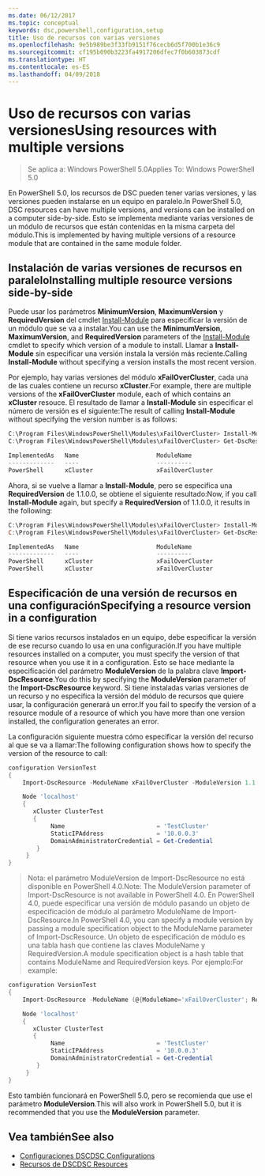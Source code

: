 ```yaml
---
ms.date: 06/12/2017
ms.topic: conceptual
keywords: dsc,powershell,configuration,setup
title: Uso de recursos con varias versiones
ms.openlocfilehash: 9e5b989be3f33fb9151f76cecb6d5f700b1e36c9
ms.sourcegitcommit: cf195b090b3223fa4917206dfec7f0b603873cdf
ms.translationtype: HT
ms.contentlocale: es-ES
ms.lasthandoff: 04/09/2018
---
```

# <a name="using-resources-with-multiple-versions"></a><span data-ttu-id="98956-103">Uso de recursos con varias versiones</span><span class="sxs-lookup"><span data-stu-id="98956-103">Using resources with multiple versions</span></span>

> <span data-ttu-id="98956-104">Se aplica a: Windows PowerShell 5.0</span><span class="sxs-lookup"><span data-stu-id="98956-104">Applies To: Windows PowerShell 5.0</span></span>

<span data-ttu-id="98956-105">En PowerShell 5.0, los recursos de DSC pueden tener varias versiones, y las versiones pueden instalarse en un equipo en paralelo.</span><span class="sxs-lookup"><span data-stu-id="98956-105">In PowerShell 5.0, DSC resources can have multiple versions, and versions can be installed on a computer side-by-side.</span></span> <span data-ttu-id="98956-106">Esto se implementa mediante varias versiones de un módulo de recursos que están contenidas en la misma carpeta del módulo.</span><span class="sxs-lookup"><span data-stu-id="98956-106">This is implemented by having multiple versions of a resource module that are contained in the same module folder.</span></span>

## <a name="installing-multiple-resource-versions-side-by-side"></a><span data-ttu-id="98956-107">Instalación de varias versiones de recursos en paralelo</span><span class="sxs-lookup"><span data-stu-id="98956-107">Installing multiple resource versions side-by-side</span></span>

<span data-ttu-id="98956-108">Puede usar los parámetros **MinimumVersion**, **MaximumVersion** y **RequiredVersion** del cmdlet [Install-Module](https://technet.microsoft.com/library/dn807162.aspx) para especificar la versión de un módulo que se va a instalar.</span><span class="sxs-lookup"><span data-stu-id="98956-108">You can use the **MinimumVersion**, **MaximumVersion**, and **RequiredVersion** parameters of the [Install-Module](https://technet.microsoft.com/library/dn807162.aspx) cmdlet to specify which version of a module to install.</span></span> <span data-ttu-id="98956-109">Llamar a **Install-Module** sin especificar una versión instala la versión más reciente.</span><span class="sxs-lookup"><span data-stu-id="98956-109">Calling **Install-Module** without specifying a version installs the most recent version.</span></span>

<span data-ttu-id="98956-110">Por ejemplo, hay varias versiones del módulo **xFailOverCluster**, cada una de las cuales contiene un recurso **xCluster**.</span><span class="sxs-lookup"><span data-stu-id="98956-110">For example, there are multiple versions of the **xFailOverCluster** module, each of which contains an **xCluster** resouce.</span></span> <span data-ttu-id="98956-111">El resultado de llamar a **Install-Module** sin especificar el número de versión es el siguiente:</span><span class="sxs-lookup"><span data-stu-id="98956-111">The result of calling **Install-Module** without specifying the version number is as follows:</span></span>

```powershell
C:\Program Files\WindowsPowerShell\Modules\xFailOverCluster> Install-Module xFailOverCluster
C:\Program Files\WindowsPowerShell\Modules\xFailOverCluster> Get-DscResource xCluster

ImplementedAs   Name                      ModuleName                     Version    Properties
-------------   ----                      ----------                     -------    ----------
PowerShell      xCluster                  xFailOverCluster               1.2.0.0    {DomainAdministratorCredential, ...
```

<span data-ttu-id="98956-112">Ahora, si se vuelve a llamar a **Install-Module**, pero se especifica una **RequiredVersion** de 1.1.0.0, se obtiene el siguiente resultado:</span><span class="sxs-lookup"><span data-stu-id="98956-112">Now, if you call **Install-Module** again, but specify a **RequiredVersion** of 1.1.0.0, it results in the following:</span></span>

```powershell
C:\Program Files\WindowsPowerShell\Modules\xFailOverCluster> Install-Module xFailOverCluster -RequiredVersion 1.1
C:\Program Files\WindowsPowerShell\Modules\xFailOverCluster> Get-DscResource xCluster

ImplementedAs   Name                      ModuleName                     Version    Properties
-------------   ----                      ----------                     -------    ----------
PowerShell      xCluster                  xFailOverCluster               1.1        {DomainAdministratorCredential, Name, ...
PowerShell      xCluster                  xFailOverCluster               1.2.0.0    {DomainAdministratorCredential, Name, ...
```

## <a name="specifying-a-resource-version-in-a-configuration"></a><span data-ttu-id="98956-113">Especificación de una versión de recursos en una configuración</span><span class="sxs-lookup"><span data-stu-id="98956-113">Specifying a resource version in a configuration</span></span>

<span data-ttu-id="98956-114">Si tiene varios recursos instalados en un equipo, debe especificar la versión de ese recurso cuando lo usa en una configuración.</span><span class="sxs-lookup"><span data-stu-id="98956-114">If you have multiple resources installed on a computer, you must specify the version of that resource when you use it in a configuration.</span></span> <span data-ttu-id="98956-115">Esto se hace mediante la especificación del parámetro **ModuleVersion** de la palabra clave **Import-DscResource**.</span><span class="sxs-lookup"><span data-stu-id="98956-115">You do this by specifying the **ModuleVersion** parameter of the **Import-DscResource** keyword.</span></span> <span data-ttu-id="98956-116">Si tiene instaladas varias versiones de un recurso y no especifica la versión del módulo de recursos que quiere usar, la configuración generará un error.</span><span class="sxs-lookup"><span data-stu-id="98956-116">If you fail to specify the version of a resource module of a resource of which you have more than one version installed, the configuration generates an error.</span></span>

<span data-ttu-id="98956-117">La configuración siguiente muestra cómo especificar la versión del recurso al que se va a llamar:</span><span class="sxs-lookup"><span data-stu-id="98956-117">The following configuration shows how to specify the version of the resource to call:</span></span>

```powershell
configuration VersionTest
{
    Import-DscResource -ModuleName xFailOverCluster -ModuleVersion 1.1

    Node 'localhost'
    {
       xCluster ClusterTest
       {
            Name                          = 'TestCluster'
            StaticIPAddress               = '10.0.0.3'
            DomainAdministratorCredential = Get-Credential
        }
     }
}
```

><span data-ttu-id="98956-118">Nota: el parámetro ModuleVersion de Import-DscResource no está disponible en PowerShell 4.0.</span><span class="sxs-lookup"><span data-stu-id="98956-118">Note: The ModuleVersion parameter of Import-DscResource is not available in PowerShell 4.0.</span></span> <span data-ttu-id="98956-119">En PowerShell 4.0, puede especificar una versión de módulo pasando un objeto de especificación de módulo al parámetro ModuleName de Import-DscResource.</span><span class="sxs-lookup"><span data-stu-id="98956-119">In PowerShell 4.0, you can specify a module version by passing a module specification object to the ModuleName parameter of Import-DscResource.</span></span> <span data-ttu-id="98956-120">Un objeto de especificación de módulo es una tabla hash que contiene las claves ModuleName y RequiredVersion.</span><span class="sxs-lookup"><span data-stu-id="98956-120">A module specification object is a hash table that contains ModuleName and RequiredVersion  keys.</span></span> <span data-ttu-id="98956-121">Por ejemplo:</span><span class="sxs-lookup"><span data-stu-id="98956-121">For example:</span></span>

```powershell
configuration VersionTest
{
    Import-DscResource -ModuleName (@{ModuleName='xFailOverCluster'; RequiredVersion='1.1'} )

    Node 'localhost'
    {
       xCluster ClusterTest
       {
            Name                          = 'TestCluster'
            StaticIPAddress               = '10.0.0.3'
            DomainAdministratorCredential = Get-Credential
        }
     }
}
```

<span data-ttu-id="98956-122">Esto también funcionará en PowerShell 5.0, pero se recomienda que use el parámetro **ModuleVersion**.</span><span class="sxs-lookup"><span data-stu-id="98956-122">This will also work in PowerShell 5.0, but it is recommended that you use the **ModuleVersion** parameter.</span></span>

## <a name="see-also"></a><span data-ttu-id="98956-123">Vea también</span><span class="sxs-lookup"><span data-stu-id="98956-123">See also</span></span>
* [<span data-ttu-id="98956-124">Configuraciones DSC</span><span class="sxs-lookup"><span data-stu-id="98956-124">DSC Configurations</span></span>](configurations.md)
* [<span data-ttu-id="98956-125">Recursos de DSC</span><span class="sxs-lookup"><span data-stu-id="98956-125">DSC Resources</span></span>](resources.md)